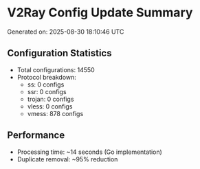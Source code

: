 # V2Ray Config Update Summary
Generated on: 2025-08-30 18:10:46 UTC

## Configuration Statistics
- Total configurations: 14550
- Protocol breakdown:
  - ss: 0 configs
  - ssr: 0 configs
  - trojan: 0 configs
  - vless: 0 configs
  - vmess: 878 configs

## Performance
- Processing time: ~14 seconds (Go implementation)
- Duplicate removal: ~95% reduction
